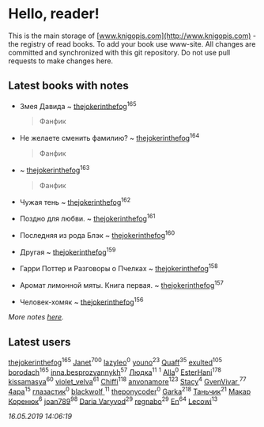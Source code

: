 # Hello, reader!
This is the main storage of [www.knigopis.com](http://www.knigopis.com) - the registry of read books.
To add your book use www-site. All changes are committed and synchronized with this git repository.
Do not use pull requests to make changes here.


## Latest books with notes
* Змея Давида ~ [thejokerinthefog](users/317/317244423-vkontakte)<sup>165</sup>
    > Фанфик

* Не желаете сменить фамилию? ~ [thejokerinthefog](users/317/317244423-vkontakte)<sup>164</sup>
    > Фанфик

*  ~ [thejokerinthefog](users/317/317244423-vkontakte)<sup>163</sup>
    > Фанфик

* Чужая тень ~ [thejokerinthefog](users/317/317244423-vkontakte)<sup>162</sup>

* Поздно для любви. ~ [thejokerinthefog](users/317/317244423-vkontakte)<sup>161</sup>

* Последняя из рода Блэк ~ [thejokerinthefog](users/317/317244423-vkontakte)<sup>160</sup>

* Другая ~ [thejokerinthefog](users/317/317244423-vkontakte)<sup>159</sup>

* Гарри Поттер и Разговоры о Пчелках ~ [thejokerinthefog](users/317/317244423-vkontakte)<sup>158</sup>

* Аромат лимонной мяты. Книга первая. ~ [thejokerinthefog](users/317/317244423-vkontakte)<sup>157</sup>

* Человек-хомяк ~ [thejokerinthefog](users/317/317244423-vkontakte)<sup>156</sup>


_More notes [here](latest_books_with_notes.md)._


## Latest users
[thejokerinthefog](users/317/317244423-vkontakte)<sup>165</sup> 
[Janet](users/108/108113656204404967440-google)<sup>700</sup> 
[lazyleo](users/116/116845519572391639637-google)<sup>0</sup> 
[youno](users/302/302928912-vkontakte)<sup>23</sup> 
[Quaff](users/122/12267158-vkontakte)<sup>35</sup> 
[exulted](users/100/100599204551896265722-google)<sup>105</sup> 
[borodach](users/157/15706320-vkontakte)<sup>165</sup> 
[inna.besprozvannykh](users/733/73323849-yandex)<sup>57</sup> 
[Людка](users/111/111038749-vkontakte)<sup>11</sup> 
[](users/114/114792281744850455512-google)<sup>1</sup> 
[Alla](users/103/103352250712959229257-google)<sup>0</sup> 
[EsterHani](users/305/30558181-vkontakte)<sup>178</sup> 
[kissamasya](users/684/68439978-vkontakte)<sup>60</sup> 
[violet_velva](users/116/116961712580551399099-google)<sup>61</sup> 
[Chiffi](users/105/105831994080785626680-google)<sup>118</sup> 
[anvonamore](users/595/5957175-vkontakte)<sup>123</sup> 
[Stacy](users/309/30902475-vkontakte)<sup>4</sup> 
[GvenVivar ](users/158/158266434925901-facebook)<sup>77</sup> 
[4apa](users/117/117392596378069249667-google)<sup>15</sup> 
[глазастик](users/115/115257673890455357280-google)<sup>0</sup> 
[blackwolf ](users/236/236639644-vkontakte)<sup>11</sup> 
[theponycoder](users/195/195144442-vkontakte)<sup>0</sup> 
[Garka](users/115/115753719718250012620-google)<sup>218</sup> 
[Таньчик](users/209/2096581563762610-facebook)<sup>21</sup> 
[Макар Коренюк](users/126/126368737-vkontakte)<sup>6</sup> 
[joan789](users/240/2401650-vkontakte)<sup>98</sup> 
[Daria Varyvod](users/829/829893410524253-facebook)<sup>29</sup> 
[regnabo](users/870/870059322-yandex)<sup>29</sup> 
[En](users/333/333646551-vkontakte)<sup>64</sup> 
[Lecowi](users/521/521873425-vkontakte)<sup>13</sup> 


_16.05.2019 14:06:19_
